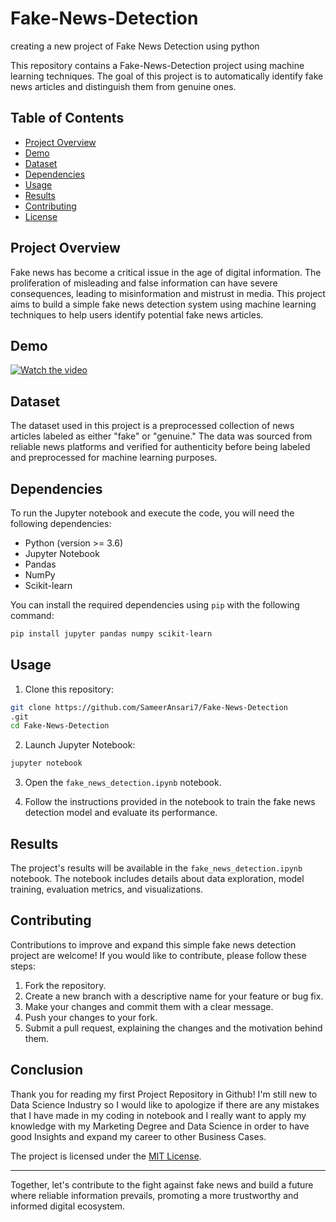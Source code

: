 # Fake-News-Detection
creating a new project of Fake News Detection using python

This repository contains a Fake-News-Detection project using machine learning techniques. The goal of this project is to automatically identify fake news articles and distinguish them from genuine ones.

## Table of Contents

- [Project Overview](#project-overview)
- [Demo](#Demo)
- [Dataset](#dataset)
- [Dependencies](#dependencies)
- [Usage](#usage)
- [Results](#results)
- [Contributing](#contributing)
- [License](#license)

## Project Overview

Fake news has become a critical issue in the age of digital information. The proliferation of misleading and false information can have severe consequences, leading to misinformation and mistrust in media. This project aims to build a simple fake news detection system using machine learning techniques to help users identify potential fake news articles.

## Demo
[![Watch the video](https://img.youtube.com/vi/iVvxRz_Z3Xg/0.jpg)](https://www.youtube.com/watch?v=iVvxRz_Z3Xg)


## Dataset

The dataset used in this project is a preprocessed collection of news articles labeled as either "fake" or "genuine." The data was sourced from reliable news platforms and verified for authenticity before being labeled and preprocessed for machine learning purposes.

## Dependencies

To run the Jupyter notebook and execute the code, you will need the following dependencies:

- Python (version >= 3.6)
- Jupyter Notebook
- Pandas
- NumPy
- Scikit-learn

You can install the required dependencies using `pip` with the following command:

```bash
pip install jupyter pandas numpy scikit-learn
```

## Usage

1. Clone this repository:

```bash
git clone https://github.com/SameerAnsari7/Fake-News-Detection
.git
cd Fake-News-Detection
```

2. Launch Jupyter Notebook:

```bash
jupyter notebook
```

3. Open the `fake_news_detection.ipynb` notebook.

4. Follow the instructions provided in the notebook to train the fake news detection model and evaluate its performance.

## Results

The project's results will be available in the `fake_news_detection.ipynb` notebook. The notebook includes details about data exploration, model training, evaluation metrics, and visualizations.

## Contributing

Contributions to improve and expand this simple fake news detection project are welcome! If you would like to contribute, please follow these steps:

1. Fork the repository.
2. Create a new branch with a descriptive name for your feature or bug fix.
3. Make your changes and commit them with a clear message.
4. Push your changes to your fork.
5. Submit a pull request, explaining the changes and the motivation behind them.

## Conclusion

Thank you for reading my first Project Repository in Github! I'm still new to Data Science Industry so I would like to apologize if there are any mistakes that I have made in my coding in notebook and I really want to apply my knowledge with my Marketing Degree and Data Science in order to have good Insights and expand my career to other Business Cases.

The project is licensed under the [MIT License](LICENSE).

---

Together, let's contribute to the fight against fake news and build a future where reliable information prevails, promoting a more trustworthy and informed digital ecosystem.
